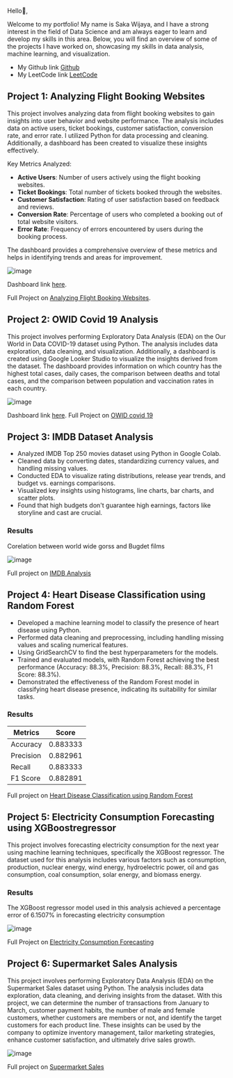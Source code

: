 Hello👋,

Welcome to my portfolio! My name is Saka Wijaya, and I have a strong interest in the field of Data Science and am always eager to learn and develop my skills in this area. Below, you will find an overview of some of the projects I have worked on, showcasing my skills in data analysis, machine learning, and visualization.

- My Github link [Github](https://github.com/Saka284)
- My LeetCode link [LeetCode](https://leetcode.com/u/saka2002/)

## Project 1: Analyzing Flight Booking Websites
This project involves analyzing data from flight booking websites to gain insights into user behavior and website performance. The analysis includes data on active users, ticket bookings, customer satisfaction, conversion rate, and error rate. I utilized Python for data processing and cleaning. Additionally, a dashboard has been created to visualize these insights effectively.

Key Metrics Analyzed:
- **Active Users**: Number of users actively using the flight booking websites.
- **Ticket Bookings**: Total number of tickets booked through the websites.
- **Customer Satisfaction**: Rating of user satisfaction based on feedback and reviews.
- **Conversion Rate**: Percentage of users who completed a booking out of total website visitors.
- **Error Rate**: Frequency of errors encountered by users during the booking process.

The dashboard provides a comprehensive overview of these metrics and helps in identifying trends and areas for improvement.

![image](https://github.com/Saka284/Portfolio/assets/97392722/dad3de11-f274-474d-98d2-97c72845ffba)

Dashboard link [here](https://lookerstudio.google.com/reporting/bf622a33-b66e-4445-ad99-9f4f0c468874).

Full Project on [Analyzing Flight Booking Websites](https://github.com/Saka284/Analyzing-Flight-Booking-Websites).


## Project 2: OWID Covid 19 Analysis
This project involves performing Exploratory Data Analysis (EDA) on the Our World in Data COVID-19 dataset using Python. The analysis includes data exploration, data cleaning, and visualization. Additionally, a dashboard is created using Google Looker Studio to visualize the insights derived from the dataset. The dashboard provides information on which country has the highest total cases, daily cases, the comparison between deaths and total cases, and the comparison between population and vaccination rates in each country.

![image](https://github.com/Saka284/Portfolio/assets/97392722/a867163f-5588-4082-adee-8f2936109db5)

Dashboard link [here](https://lookerstudio.google.com/reporting/b4c1d903-97da-47ca-bafd-d8d4a20687f8).
Full Project on [OWID covid 19](https://github.com/Saka284/owid-covid19-analysis.git)


## Project 3: IMDB Dataset Analysis
- Analyzed IMDB Top 250 movies dataset using Python in Google Colab.
- Cleaned data by converting dates, standardizing currency values, and handling missing values.
- Conducted EDA to visualize rating distributions, release year trends, and budget vs. earnings comparisons.
- Visualized key insights using histograms, line charts, bar charts, and scatter plots.
- Found that high budgets don't guarantee high earnings, factors like storyline and cast are crucial.
### Results
Corelation between world wide gorss and Bugdet films

![image](https://github.com/Saka284/Portfolio/assets/97392722/345fb176-c3d3-4382-bac5-6adc5578ce19)

Full project on [IMDB Analysis](https://github.com/Saka284/imdb-dataset-analysis.git)


## Project 4: Heart Disease Classification using Random Forest
- Developed a machine learning model to classify the presence of heart disease using Python.
- Performed data cleaning and preprocessing, including handling missing values and scaling numerical features.
- Using GridSearchCV to find the best hyperparameters for the models.
- Trained and evaluated models, with Random Forest achieving the best performance (Accuracy: 88.3%, Precision: 88.3%, Recall: 88.3%, F1 Score: 88.3%).
- Demonstrated the effectiveness of the Random Forest model in classifying heart disease presence, indicating its suitability for similar tasks.

### Results

| Metrics    | Score     |
|------------|-----------|
| Accuracy   | 0.883333  |
| Precision  | 0.882961  |
| Recall     | 0.883333  |
| F1 Score   | 0.882891  |

Full project on [Heart Disease Classification using Random Forest](https://github.com/Saka284/Heart-disease_Random-forest-classifier.git)


## Project 5: Electricity Consumption Forecasting using XGBoostregressor
This project involves forecasting electricity consumption for the next year using machine learning techniques, specifically the XGBoost regressor. The dataset used for this analysis includes various factors such as consumption, production, nuclear energy, wind energy, hydroelectric power, oil and gas consumption, coal consumption, solar energy, and biomass energy.
### Results
The XGBoost regressor model used in this analysis achieved a percentage error of 6.1507% in forecasting electricity consumption

![image](https://github.com/Saka284/Portfolio/assets/97392722/89d4439e-64ec-40a4-a3bb-f0f7b67eb61e)

Full Project on [Electricity Consumption Forecasting](https://github.com/Saka284/Electricity-consumption-forecasting.git)


## Project 6: Supermarket Sales Analysis
This project involves performing Exploratory Data Analysis (EDA) on the Supermarket Sales dataset using Python. The analysis includes data exploration, data cleaning, and deriving insights from the dataset. With this project, we can determine the number of transactions from January to March, customer payment habits, the number of male and female customers, whether customers are members or not, and identify the target customers for each product line. These insights can be used by the company to optimize inventory management, tailor marketing strategies, enhance customer satisfaction, and ultimately drive sales growth.

![image](https://github.com/Saka284/Portfolio/assets/97392722/6b6c4d97-9876-4d47-af0c-7f6d492fd419)

Full project on [Supermarket Sales](https://github.com/Saka284/Supermarket-sales-analysis.git)

